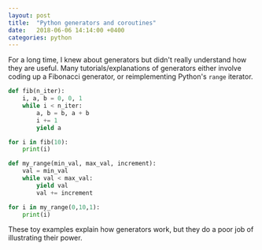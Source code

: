 ```yaml
---
layout: post
title:  "Python generators and coroutines"
date:   2018-06-06 14:14:00 +0400
categories: python
---
```


For a long time, I knew about generators but didn't really understand how they
are useful. Many tutorials/explanations of generators either involve coding up
a Fibonacci generator, or reimplementing Python's ``range`` iterator.

```python
def fib(n_iter):
    i, a, b = 0, 0, 1
    while i < n_iter:
        a, b = b, a + b
        i += 1
        yield a

for i in fib(10):
    print(i)
```

```python
def my_range(min_val, max_val, increment):
    val = min_val
    while val < max_val:
        yield val
        val += increment

for i in my_range(0,10,1):
    print(i)
```

These toy examples explain how generators work, but they do a poor job of
illustrating their power. 
